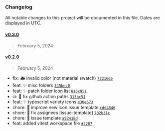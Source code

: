 ### Changelog 

 All notable changes to this project will be documented in this file. Dates are displayed in UTC.

 
#### [v0.3.0](https://github.com/PKief/vscode-material-icon-theme/compare/v0.2.0...v0.3.0) 

> February 5, 2024 

 
#### [v0.2.0](https://github.com/PKief/vscode-material-icon-theme/compare/v0.1.0...v0.2.0) 

> February 5, 2024 

- fix: 🚑 invalid color (not material swatch) [`7221665`](https://github.com/PKief/vscode-material-icon-theme/commit/7221665)
- feat: ✨ misc folders [`345bec0`](https://github.com/PKief/vscode-material-icon-theme/commit/345bec0)
- feat: ✨ patch folder icon list [`816c951`](https://github.com/PKief/vscode-material-icon-theme/commit/816c951)
- ci: 🔄 fix github action paths [`313bc51`](https://github.com/PKief/vscode-material-icon-theme/commit/313bc51)
- feat: ✨ typescript variety icons [`e30e673`](https://github.com/PKief/vscode-material-icon-theme/commit/e30e673)
- chore: 🧹 improve new icon issue template [`cdd4846`](https://github.com/PKief/vscode-material-icon-theme/commit/cdd4846)
- chore: 🧹 fix assignees [issue-template] [`702b31c`](https://github.com/PKief/vscode-material-icon-theme/commit/702b31c)
- chore: 🧹 issue template [`a92418d`](https://github.com/PKief/vscode-material-icon-theme/commit/a92418d)
- feat: added vitest workspace file [`#2207`](https://github.com/PKief/vscode-material-icon-theme/pull/2207)
